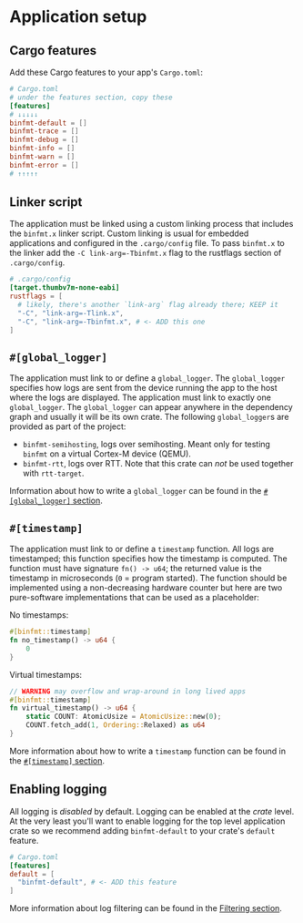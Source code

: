 # Application setup

## Cargo features

Add these Cargo features to your app's `Cargo.toml`:

``` toml
# Cargo.toml
# under the features section, copy these
[features]
# ↓↓↓↓↓
binfmt-default = []
binfmt-trace = []
binfmt-debug = []
binfmt-info = []
binfmt-warn = []
binfmt-error = []
# ↑↑↑↑↑
```

## Linker script

The application must be linked using a custom linking process that includes the `binfmt.x` linker script.
Custom linking is usual for embedded applications and configured in the `.cargo/config` file.
To pass `binfmt.x` to the linker add the `-C link-arg=-Tbinfmt.x` flag to the rustflags section of `.cargo/config`.

``` toml
# .cargo/config
[target.thumbv7m-none-eabi]
rustflags = [
  # likely, there's another `link-arg` flag already there; KEEP it
  "-C", "link-arg=-Tlink.x",
  "-C", "link-arg=-Tbinfmt.x", # <- ADD this one
]
```

## `#[global_logger]`

The application must link to or define a `global_logger`.
The `global_logger` specifies how logs are sent from the device running the app to the host where the logs are displayed.
The application must link to exactly one `global_logger`.
The `global_logger` can appear anywhere in the dependency graph and usually it will be its own crate.
The following `global_logger`s are provided as part of the project:

- `binfmt-semihosting`, logs over semihosting. Meant only for testing `binfmt` on a virtual Cortex-M device (QEMU).
- `binfmt-rtt`, logs over RTT. Note that this crate can *not* be used together with `rtt-target`.

Information about how to write a `global_logger` can be found in the [`#[global_logger]` section](./global-logger.md).

## `#[timestamp]`

The application must link to or define a `timestamp` function.
All logs are timestamped; this function specifies how the timestamp is computed.
The function must have signature `fn() -> u64`; the returned value is the timestamp in microseconds (`0` = program started).
The function should be implemented using a non-decreasing hardware counter but here are two pure-software implementations that can be used as a placeholder:

No timestamps:

``` rust
#[binfmt::timestamp]
fn no_timestamp() -> u64 {
    0
}
```

Virtual timestamps:

``` rust
// WARNING may overflow and wrap-around in long lived apps
#[binfmt::timestamp]
fn virtual_timestamp() -> u64 {
    static COUNT: AtomicUsize = AtomicUsize::new(0);
    COUNT.fetch_add(1, Ordering::Relaxed) as u64
}
```

More information about how to write a `timestamp` function can be found in the [`#[timestamp]` section](./timestamp.md).

## Enabling logging

All logging is *disabled* by default.
Logging can be enabled at the *crate* level.
At the very least you'll want to enable logging for the top level application crate so we recommend adding `binfmt-default` to your crate's `default` feature.

``` toml
# Cargo.toml
[features]
default = [
  "binfmt-default", # <- ADD this feature
]
```

More information about log filtering can be found in the [Filtering section](./filtering.md).
